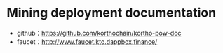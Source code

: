 # Mining deployment documentation
- github：https://github.com/korthochain/kortho-pow-doc
- faucet：http://www.faucet.kto.dappbox.finance/